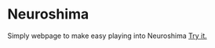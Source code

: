 # Neuroshima
Simply webpage to make easy playing into Neuroshima [Try it.](https://mateuszh96.github.io/Neuroshima/)